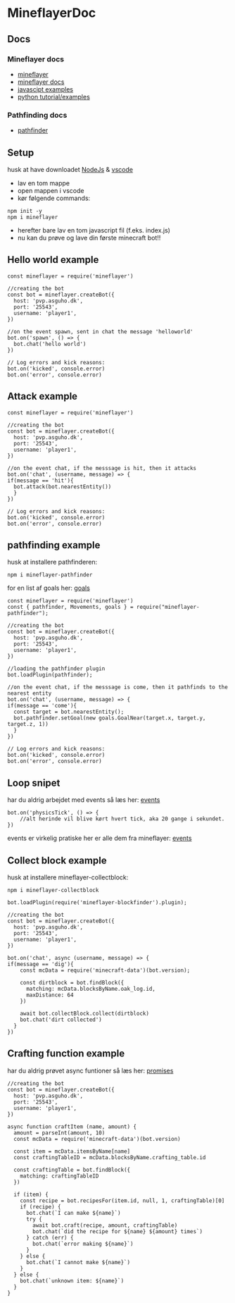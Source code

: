 # MineflayerDoc
## Docs
### Mineflayer docs
- [mineflayer](https://github.com/PrismarineJS/mineflayer)
- [mineflayer docs](https://github.com/PrismarineJS/mineflayer/blob/master/docs/api.md)
- [javascipt examples](https://github.com/PrismarineJS/mineflayer/tree/master/examples)
- [python tutorial/examples](https://github.com/PrismarineJS/mineflayer/tree/master/examples/python)
### Pathfinding docs
- [pathfinder](https://github.com/PrismarineJS/mineflayer-pathfinder)
## Setup
husk at have downloadet [NodeJs](https://nodejs.org/en/) & [vscode](https://code.visualstudio.com/)
- lav en tom mappe
- open mappen i vscode
- kør følgende commands:
```
npm init -y
npm i mineflayer
```
- herefter bare lav en tom javascript fil (f.eks. index.js)
- nu kan du prøve og lave din første minecraft bot!!
## Hello world example
```
const mineflayer = require('mineflayer')

//creating the bot
const bot = mineflayer.createBot({
  host: 'pvp.asguho.dk',
  port: '25543',
  username: 'player1',
})

//on the event spawn, sent in chat the message 'helloworld'
bot.on('spawn', () => {
  bot.chat('hello world')
})

// Log errors and kick reasons:
bot.on('kicked', console.error)
bot.on('error', console.error)
```
## Attack example
```
const mineflayer = require('mineflayer')

//creating the bot
const bot = mineflayer.createBot({
  host: 'pvp.asguho.dk',
  port: '25543',
  username: 'player1',
})

//on the event chat, if the messsage is hit, then it attacks
bot.on('chat', (username, message) => {
if(message == 'hit'){
  bot.attack(bot.nearestEntity())
  }
})

// Log errors and kick reasons:
bot.on('kicked', console.error)
bot.on('error', console.error)
```
## pathfinding example
husk at installere pathfinderen:
```
npm i mineflayer-pathfinder
```
for en list af goals her: [goals](https://github.com/PrismarineJS/mineflayer-pathfinder#Goals)
```
const mineflayer = require('mineflayer')
const { pathfinder, Movements, goals } = require("mineflayer-pathfinder");

//creating the bot
const bot = mineflayer.createBot({
  host: 'pvp.asguho.dk',
  port: '25543',
  username: 'player1',
})

//loading the pathfinder plugin
bot.loadPlugin(pathfinder);

//on the event chat, if the messsage is come, then it pathfinds to the nearest entity
bot.on('chat', (username, message) => {
if(message == 'come'){
  const target = bot.nearestEntity();
  bot.pathfinder.setGoal(new goals.GoalNear(target.x, target.y, target.z, 1))
  }
})

// Log errors and kick reasons:
bot.on('kicked', console.error)
bot.on('error', console.error)
```
## Loop snipet
har du aldrig arbejdet med events så læs her: [events](https://github.com/PrismarineJS/mineflayer/blob/master/docs/tutorial.md#listening-for-an-event)
```
bot.on('physicsTick', () => {
    //alt herinde vil blive kørt hvert tick, aka 20 gange i sekundet.
})
```
events er virkelig pratiske her er alle dem fra mineflayer: [events](https://github.com/PrismarineJS/mineflayer/blob/master/docs/api.md#events)

## Collect block example
husk at installere mineflayer-collectblock:
```
npm i mineflayer-collectblock
```

```
bot.loadPlugin(require('mineflayer-blockfinder').plugin);

//creating the bot
const bot = mineflayer.createBot({
  host: 'pvp.asguho.dk',
  port: '25543',
  username: 'player1',
})

bot.on('chat', async (username, message) => {
if(message == 'dig'){
    const mcData = require('minecraft-data')(bot.version);

    const dirtblock = bot.findBlock({
      matching: mcData.blocksByName.oak_log.id,
      maxDistance: 64
    })
    
    await bot.collectBlock.collect(dirtblock)
    bot.chat('dirt collected')
  }
})
```
## Crafting function example
har du aldrig prøvet async funtioner så læs her: [promises](https://github.com/PrismarineJS/mineflayer/blob/master/docs/tutorial.md#promises)
```
//creating the bot
const bot = mineflayer.createBot({
  host: 'pvp.asguho.dk',
  port: '25543',
  username: 'player1',
})

async function craftItem (name, amount) {
  amount = parseInt(amount, 10)
  const mcData = require('minecraft-data')(bot.version)

  const item = mcData.itemsByName[name]
  const craftingTableID = mcData.blocksByName.crafting_table.id

  const craftingTable = bot.findBlock({
    matching: craftingTableID
  })

  if (item) {
    const recipe = bot.recipesFor(item.id, null, 1, craftingTable)[0]
    if (recipe) {
      bot.chat(`I can make ${name}`)
      try {
        await bot.craft(recipe, amount, craftingTable)
        bot.chat(`did the recipe for ${name} ${amount} times`)
      } catch (err) {
        bot.chat(`error making ${name}`)
      }
    } else {
      bot.chat(`I cannot make ${name}`)
    }
  } else {
    bot.chat(`unknown item: ${name}`)
  }
}
```

